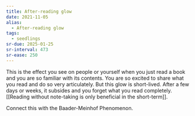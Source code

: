 ```yaml
---
title: After-reading glow
date: 2021-11-05
alias:
  - After-reading glow
tags:
  - seedlings
sr-due: 2025-01-25
sr-interval: 473
sr-ease: 250
---
```

This is the effect you see on people or yourself when you just read a book and you are so familiar with its contents. You are so excited to share what you read and do so very articulately. But this glow is short-lived. After a few days or weeks, it subsides and you forget what you read completely. [[Reading without note-taking is only beneficial in the short-term]].

Connect this with the Baader-Meinhof Phenomenon.